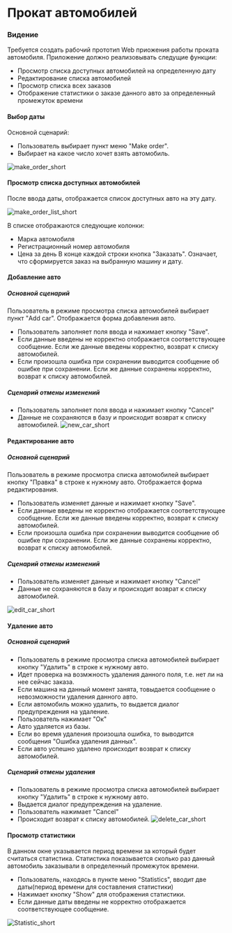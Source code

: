 # Прокат автомобилей

### Видение
 Требуется создать рабочий прототип Web приожения работы проката автомобиля.
 Приложение должно реализовывать следущие функции:
 - Просмотр списка доступных автомобилей на определенную дату
 - Редактирование списка автомобилей
 - Просмотр списка всех заказов
 - Отображение статистики о заказе данного авто за определенный промежуток времени

 #### Выбор даты
Основной сценарий:
- Пользователь выбирает пункт меню "Make order".
- Выбирает на какое число хочет взять автомобиль.
  
![make_order_short](https://user-images.githubusercontent.com/42007915/74687896-cb199200-51e6-11ea-9cf6-8500ba3ae92b.png)



#### Просмотр списка доступных автомобилей
После ввода даты, отображается список доступных авто на эту дату.

![make_order_list_short](https://user-images.githubusercontent.com/42007915/74687894-ca80fb80-51e6-11ea-8481-2ccf7e87ab94.png)

В списке отображаются следующие колонки:
  - Марка автомобиля
  - Регистрационный номер автомобиля
  - Цена за день
В конце каждой строки кнопка "Заказать".  Означает, что  сформируется  заказ на выбранную машину и дату.


####  Добавление авто
##### Основной сценарий
Пользователь в режиме просмотра списка автомобилей выбирает  пункт "Add car".
Отображается форма добавления авто.
- Пользователь заполняет поля ввода  и нажимает кнопку  "Save".
 - Если  данные введены не корректно отображается   соответствующее сообщение. Если  же  данные введены корректно, возврат  к списку автомобилей.
 -  Если  произошла   ошибка  при сохранении  выводится сообщение об ошибке  при сохранении.   Если  же  данные сохранены корректно, возврат  к списку автомобилей.
##### Сценарий отмены изменений
- Пользователь заполняет поля ввода  и нажимает кнопку "Cancel"
- Данные  не  сохраняются в  базу и  происходит возврат  к списку автомобилей.
![new_car_short](https://user-images.githubusercontent.com/42007915/74687901-d076dc80-51e6-11ea-9202-4f5e425ffe7a.png)



####  Редактирование авто
##### Основной сценарий
Пользователь в режиме просмотра списка автомобилей выбирает  кнопку "Правка" в строке к нужному авто. 
Отображается форма редактирования.
- Пользователь изменяет данные  и нажимает кнопку  "Save".
 - Если  данные введены не корректно отображается   соответствующее сообщение. Если  же  данные введены корректно, возврат  к списку автомобилей.
 -  Если  произошла   ошибка  при сохранении  выводится сообщение об ошибке  при сохранении.   Если  же  данные сохранены корректно, возврат  к списку автомобилей.
##### Сценарий отмены изменений
- Пользователь изменяет данные  и нажимает кнопку "Cancel"
- Данные  не  сохраняются в  базу и  происходит возврат  к списку автомобилей.

![edit_car_short](https://user-images.githubusercontent.com/42007915/74687892-c94fce80-51e6-11ea-88a7-784961454378.png)




####  Удаление авто
##### Основной сценарий
- Пользователь в режиме просмотра списка автомобилей выбирает  кнопку "Удалить" в строке к нужному авто.
- Идет проверка на возмжность удаления данного поля, т.е. нет ли на нее сейчас заказа.
- Если машина на данный момент занята, товыдается сообщение о невозможности удаления данного авто.
- Если автомобиль можно удалить, то выдается диалог предупреждения на удаление.
- Пользователь нажимает "Ок"
- Авто удаляется из базы.
- Если во время удаления произошла ошибка, то выводится сообщения "Ошибка удаления данных".
- Если авто успешно удалено происходит возврат  к списку автомобилей.

##### Сценарий отмены удаления
- Пользователь в режиме просмотра списка автомобилей выбирает  кнопку "Удалить" в строке к нужному авто.
- Выдается диалог предупреждения на удаление.
- Пользователь нажимает "Cancel"
- Происходит возврат  к списку автомобилей.
![delete_car_short](https://user-images.githubusercontent.com/42007915/74687891-c8b73800-51e6-11ea-8b2e-8b0f12f84a41.png)



 #### Просмотр статистики
 В данном окне указывается период времени за который будет считаться статистика.
 Статистика показывается сколько раз данный автомобиль заказывали в определенный промежуток времени.
 - Пользователь, находясь в пункте меню "Statistics", вводит две даты(период времени для составления статистики)
 - Нажимает кнопку "Show" для отображения статистики.
 - Если  данные даты введены не корректно отображается   соответствующее сообщение.
 
![Statistic_short](https://user-images.githubusercontent.com/42007915/74687903-d2d93680-51e6-11ea-9809-ef336ab81573.png)

